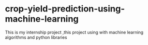 # crop-yield-prediction-using-machine-learning
This is my internship project ,this project using with machine learning algorithms and python libraries
